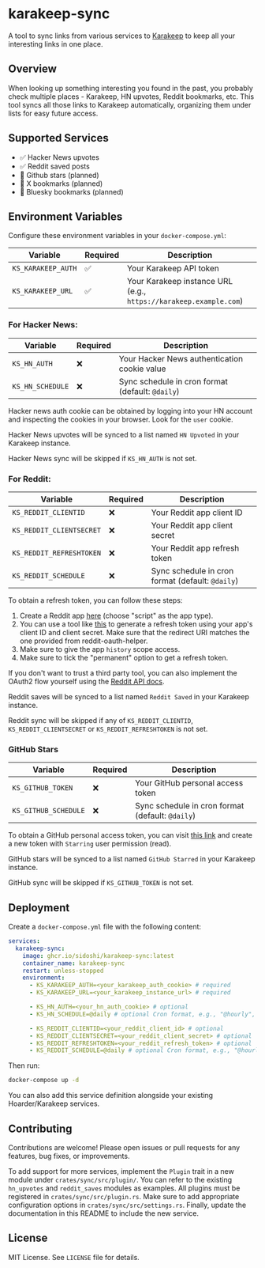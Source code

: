 # karakeep-sync

A tool to sync links from various services to [Karakeep](https://github.com/hoarder-app/hoarder) to keep all your interesting links in one place.

## Overview

When looking up something interesting you found in the past, you probably check multiple places - Karakeep, HN upvotes, Reddit bookmarks, etc. This tool syncs all those links to Karakeep automatically, organizing them under lists for easy future access.

## Supported Services

- ✅ Hacker News upvotes
- ✅ Reddit saved posts
- 🚧 Github stars (planned)
- 🚧 X bookmarks (planned)
- 🚧 Bluesky bookmarks (planned)

## Environment Variables

Configure these environment variables in your `docker-compose.yml`:

| Variable | Required | Description |
|----------|----------|-------------|
| `KS_KARAKEEP_AUTH` | ✅ | Your Karakeep API token |
| `KS_KARAKEEP_URL` | ✅ | Your Karakeep instance URL (e.g., `https://karakeep.example.com`) |

### For Hacker News:

| Variable | Required | Description |
|----------|----------|-------------|
| `KS_HN_AUTH` | ❌ | Your Hacker News authentication cookie value |
| `KS_HN_SCHEDULE` | ❌ | Sync schedule in cron format (default: `@daily`) |

Hacker news auth cookie can be obtained by logging into your HN account and inspecting the cookies in your browser. Look for the `user` cookie.

Hacker News upvotes will be synced to a list named `HN Upvoted` in your Karakeep instance.

Hacker News sync will be skipped if `KS_HN_AUTH` is not set.

### For Reddit:
| Variable | Required | Description |
|----------|----------|-------------|
| `KS_REDDIT_CLIENTID` | ❌ | Your Reddit app client ID |
| `KS_REDDIT_CLIENTSECRET` | ❌ | Your Reddit app client secret |
| `KS_REDDIT_REFRESHTOKEN` | ❌ | Your Reddit app refresh token |
| `KS_REDDIT_SCHEDULE` | ❌ | Sync schedule in cron format (default: `@daily`) |

To obtain a refresh token, you can follow these steps:
1. Create a Reddit app [here](https://www.reddit.com/prefs/apps) (choose "script" as the app type).
2. You can use a tool like [this](https://github.com/not-an-aardvark/reddit-oauth-helper) to generate a refresh token using your app's client ID and client secret. Make sure that the redirect URI matches the one provided from reddit-oauth-helper.
3. Make sure to give the app `history` scope access.
4. Make sure to tick the "permanent" option to get a refresh token.

If you don't want to trust a third party tool, you can also implement the OAuth2 flow yourself using the [Reddit API docs](https://www.reddit.com/dev/api/).

Reddit saves will be synced to a list named `Reddit Saved` in your Karakeep instance.

Reddit sync will be skipped if any of `KS_REDDIT_CLIENTID`, `KS_REDDIT_CLIENTSECRET` or `KS_REDDIT_REFRESHTOKEN` is not set.

### GitHub Stars
| Variable | Required | Description |
|----------|----------|-------------|
| `KS_GITHUB_TOKEN` | ❌ | Your GitHub personal access token |
| `KS_GITHUB_SCHEDULE` | ❌ | Sync schedule in cron format (default: `@daily`) |

To obtain a GitHub personal access token, you can visit [this link](https://docs.github.com/en/authentication/keeping-your-account-and-data-secure/managing-your-personal-access-tokens#creating-a-fine-grained-personal-access-token) and create a new token with `Starring` user permission (read).

GitHub stars will be synced to a list named `GitHub Starred` in your Karakeep instance.

GitHub sync will be skipped if `KS_GITHUB_TOKEN` is not set.

## Deployment

Create a `docker-compose.yml` file with the following content:

```yaml
services:
  karakeep-sync:
    image: ghcr.io/sidoshi/karakeep-sync:latest
    container_name: karakeep-sync
    restart: unless-stopped
    environment:
      - KS_KARAKEEP_AUTH=<your_karakeep_auth_cookie> # required
      - KS_KARAKEEP_URL=<your_karakeep_instance_url> # required

      - KS_HN_AUTH=<your_hn_auth_cookie> # optional
      - KS_HN_SCHEDULE=@daily # optional Cron format, e.g., "@hourly", "@daily", "0 0 * * *" default is "@daily"

      - KS_REDDIT_CLIENTID=<your_reddit_client_id> # optional
      - KS_REDDIT_CLIENTSECRET=<your_reddit_client_secret> # optional
      - KS_REDDIT_REFRESHTOKEN=<your_reddit_refresh_token> # optional
      - KS_REDDIT_SCHEDULE=@daily # optional Cron format, e.g., "@hourly", "@daily", "0 0 * * *" default is "@daily"
```

Then run:

```bash
docker-compose up -d
```

You can also add this service definition alongside your existing Hoarder/Karakeep services.

## Contributing

Contributions are welcome! Please open issues or pull requests for any features, bug fixes, or improvements.

To add support for more services, implement the `Plugin` trait in a new module under `crates/sync/src/plugin/`. You can refer to the existing `hn_upvotes` and `reddit_saves` modules as examples. All plugins must be registered in `crates/sync/src/plugin.rs`. Make sure to add appropriate configuration options in `crates/sync/src/settings.rs`. Finally, update the documentation in this README to include the new service.


## License
MIT License. See `LICENSE` file for details.
